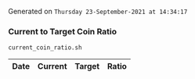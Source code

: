 Generated on `Thursday 23-September-2021 at 14:34:17`

### Current to Target Coin Ratio
`current_coin_ratio.sh`

Date|Current|Target|Ratio
---|---|---|---
